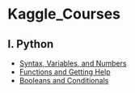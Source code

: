 # Kaggle_Courses

##  I. Python  

  *   [Syntax, Variables, and Numbers](https://github.com/dawoonyoon/Kaggle_Courses/blob/main/Syntax%2C%20Variables%2C%20and%20Numbers.ipynb)
 * [Functions and Getting Help](https://github.com/dawoonyoon/Kaggle_Courses/blob/main/Functions%20and%20Getting%20Help.ipynb)
 * [Booleans and Conditionals](https://github.com/dawoonyoon/Kaggle_Courses/blob/main/Booleans%20and%20Conditionals.ipynb)
